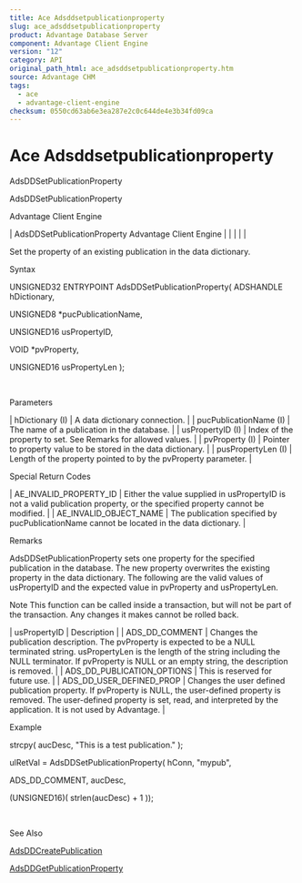```yaml
---
title: Ace Adsddsetpublicationproperty
slug: ace_adsddsetpublicationproperty
product: Advantage Database Server
component: Advantage Client Engine
version: "12"
category: API
original_path_html: ace_adsddsetpublicationproperty.htm
source: Advantage CHM
tags:
  - ace
  - advantage-client-engine
checksum: 0550cd63ab6e3ea287e2c0c644de4e3b34fd09ca
---
```


# Ace Adsddsetpublicationproperty

AdsDDSetPublicationProperty

AdsDDSetPublicationProperty

Advantage Client Engine

| AdsDDSetPublicationProperty  Advantage Client Engine |  |  |  |  |

Set the property of an existing publication in the data dictionary.

Syntax

UNSIGNED32 ENTRYPOINT AdsDDSetPublicationProperty( ADSHANDLE hDictionary,

UNSIGNED8 \*pucPublicationName,

UNSIGNED16 usPropertyID,

VOID \*pvProperty,

UNSIGNED16 usPropertyLen );

 

Parameters

| hDictionary (I) | A data dictionary connection. |
| pucPublicationName (I) | The name of a publication in the database. |
| usPropertyID (I) | Index of the property to set. See Remarks for allowed values. |
| pvProperty (I) | Pointer to property value to be stored in the data dictionary. |
| pusPropertyLen (I) | Length of the property pointed to by the pvProperty parameter. |

Special Return Codes

| AE\_INVALID\_PROPERTY\_ID | Either the value supplied in usPropertyID is not a valid publication property, or the specified property cannot be modified. |
| AE\_INVALID\_OBJECT\_NAME | The publication specified by pucPublicationName cannot be located in the data dictionary. |

Remarks

AdsDDSetPublicationProperty sets one property for the specified publication in the database. The new property overwrites the existing property in the data dictionary. The following are the valid values of usPropertyID and the expected value in pvProperty and usPropertyLen.

Note This function can be called inside a transaction, but will not be part of the transaction. Any changes it makes cannot be rolled back.

| usPropertyID | Description |
| ADS\_DD\_COMMENT | Changes the publication description. The pvProperty is expected to be a NULL terminated string. usPropertyLen is the length of the string including the NULL terminator. If pvProperty is NULL or an empty string, the description is removed. |
| ADS\_DD\_PUBLICATION\_OPTIONS | This is reserved for future use. |
| ADS\_DD\_USER\_DEFINED\_PROP | Changes the user defined publication property. If pvProperty is NULL, the user-defined property is removed. The user-defined property is set, read, and interpreted by the application. It is not used by Advantage. |

Example

strcpy( aucDesc, "This is a test publication." );

ulRetVal = AdsDDSetPublicationProperty( hConn, "mypub",

ADS\_DD\_COMMENT, aucDesc,

(UNSIGNED16)( strlen(aucDesc) + 1 ));

 

See Also

[AdsDDCreatePublication](ace_adsddcreatepublication.md)

[AdsDDGetPublicationProperty](ace_adsddgetpublicationproperty.md)
